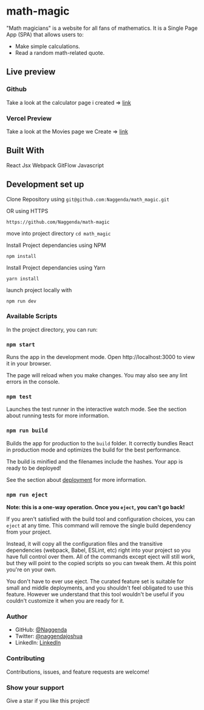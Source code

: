 # math-magic
"Math magicians" is a website for all fans of mathematics. It is a Single Page App (SPA) that allows users to:
* Make simple calculations.
* Read a random math-related quote.
## Live preview
### Github
Take a look at the calculator page i created => [link](https://github.com/Naggenda/math-magic)

### Vercel Preview
Take a look at the Movies page we Create => [link](https://my-calculator-three.vercel.app/)

## Built With
React
Jsx
Webpack
GitFlow
Javascript
## Development set up
Clone Repository using ```git@github.com:Naggenda/math_magic.git```

OR using HTTPS

```https://github.com/Naggenda/math-magic```

move into project directory ```cd math_magic```

Install Project dependancies using NPM

```npm install```

Install Project dependancies using Yarn

```yarn install```

launch project locally with

```npm run dev```

### Available Scripts
In the project directory, you can run:

### ```npm start```
Runs the app in the development mode.
Open http://localhost:3000 to view it in your browser.

The page will reload when you make changes.
You may also see any lint errors in the console.

### ```npm test```
Launches the test runner in the interactive watch mode.
See the section about running tests for more information.

### ```npm run build```
Builds the app for production to the ```build``` folder.
It correctly bundles React in production mode and optimizes the build for the best performance.

The build is minified and the filenames include the hashes.
Your app is ready to be deployed!

See the section about [deployment](https://create-react-app.dev/docs/deployment/) for more information.

### ``npm run eject``
**Note: this is a one-way operation. Once you `eject`, you can't go back!**

If you aren't satisfied with the build tool and configuration choices, you can ```eject``` at any time. This command will remove the single build dependency from your project.

Instead, it will copy all the configuration files and the transitive dependencies (webpack, Babel, ESLint, etc) right into your project so you have full control over them. All of the commands except eject will still work, but they will point to the copied scripts so you can tweak them. At this point you're on your own.

You don't have to ever use eject. The curated feature set is suitable for small and middle deployments, and you shouldn't feel obligated to use this feature. However we understand that this tool wouldn't be useful if you couldn't customize it when you are ready for it.

### Author
* GitHub: [@Naggenda](https://github.com/Naggenda)
* Twitter: [@naggendajoshua](https://twitter.com/home)
* LinkedIn: [LinkedIn](https://www.linkedin.com/in/joshua-naggenda-083075207/?trk=public_profile_browsemap_profile-result-card_result-card_full-click&originalSubdomain=ug)
### Contributing
 Contributions, issues, and feature requests are welcome!

### Show your support
Give a star if you like this project!
